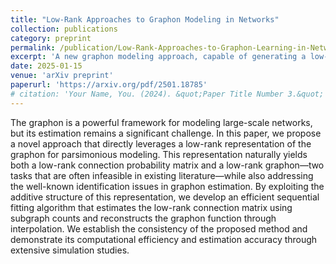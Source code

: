 ```yaml
---
title: "Low-Rank Approaches to Graphon Modeling in Networks"
collection: publications
category: preprint
permalink: /publication/Low-Rank-Approaches-to-Graphon-Learning-in-Networks
excerpt: 'A new graphon modeling approach, capable of generating a low-rank connection probability matrix for network data, is proposed along with rigorous analysis.'
date: 2025-01-15
venue: 'arXiv preprint'
paperurl: 'https://arxiv.org/pdf/2501.18785'
# citation: 'Your Name, You. (2024). &quot;Paper Title Number 3.&quot; <i>GitHub Journal of Bugs</i>. 1(3).'
---
```


The graphon is a powerful framework for modeling large-scale networks, but its estimation remains a significant challenge. In this paper, we propose a novel approach that directly leverages a low-rank representation of the graphon for parsimonious modeling. This representation naturally yields both a low-rank connection probability matrix and a low-rank graphon—two tasks that are often infeasible in existing literature—while also addressing the well-known identification issues in graphon estimation. By exploiting the additive structure of this representation, we develop an efficient sequential fitting algorithm that estimates the low-rank connection matrix using subgraph counts and reconstructs the graphon function through interpolation. We establish the consistency of the proposed method and demonstrate its computational efficiency and estimation accuracy through extensive simulation studies.
